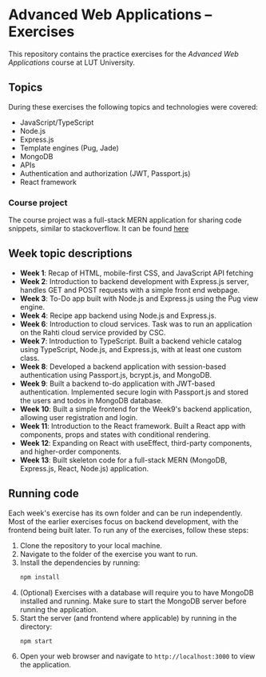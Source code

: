 # Advanced Web Applications – Exercises

This repository contains the practice exercises for the *Advanced Web Applications* course at LUT University.

## Topics

During these exercises the following topics and technologies were covered:

* JavaScript/TypeScript
* Node.js
* Express.js
* Template engines (Pug, Jade)
* MongoDB
* APIs
* Authentication and authorization (JWT, Passport.js)
* React framework

### Course project
The course project was a full-stack MERN application for sharing code snippets, similar to stackoverflow. It can be found [here](https://github.com/arnotoro/fs-mern-project)

## Week topic descriptions
- **Week 1**: Recap of HTML, mobile-first CSS, and JavaScript API fetching
- **Week 2**: Introduction to backend development with Express.js server, handles GET and POST requests with a simple front end webpage.
- **Week 3**: To-Do app built with Node.js and Express.js using the Pug view engine.
- **Week 4**: Recipe app backend using Node.js and Express.js.
- **Week 6**: Introduction to cloud services. Task was to run an application on the Rahti cloud service provided by CSC.
- **Week 7**: Introduction to TypeScript. Built a backend vehicle catalog using TypeScript, Node.js, and Express.js, with at least one custom class.
- **Week 8**: Developed a backend application with session-based authentication using Passport.js, bcrypt.js, and MongoDB.
- **Week 9**: Built a backend to-do application with JWT-based authentication. Implemented secure login with Passport.js and stored the users and todos in MongoDB database.
- **Week 10**: Built a simple frontend for the Week9's backend application, allowing user registration and login. 
- **Week 11**: Introduction to the React framework. Built a React app with components, props and states with conditional rendering.
- **Week 12**: Expanding on React with useEffect, third-party components, and higher-order components.
- **Week 13**: Built skeleton code for a full-stack MERN (MongoDB, Express.js, React, Node.js) application.

## Running code
Each week's exercise has its own folder and can be run independently. Most of the earlier exercises focus on backend development, with the frontend being built later.
To run any of the exercises, follow these steps:

1. Clone the repository to your local machine.
2. Navigate to the folder of the exercise you want to run.
3. Install the dependencies by running:
   ```bash
   npm install
   ```
4. (Optional) Exercises with a database will require you to have MongoDB installed and running. Make sure to start the MongoDB server before running the application.
5. Start the server (and frontend where applicable) by running in the directory:
   ```bash
   npm start
   ```
6. Open your web browser and navigate to `http://localhost:3000` to view the application.